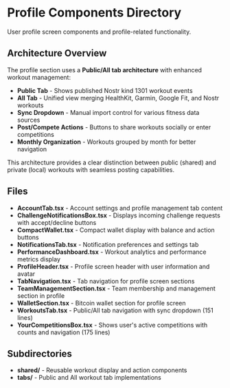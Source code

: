 # Profile Components Directory

User profile screen components and profile-related functionality.

## Architecture Overview

The profile section uses a **Public/All tab architecture** with enhanced workout management:

- **Public Tab** - Shows published Nostr kind 1301 workout events
- **All Tab** - Unified view merging HealthKit, Garmin, Google Fit, and Nostr workouts
- **Sync Dropdown** - Manual import control for various fitness data sources
- **Post/Compete Actions** - Buttons to share workouts socially or enter competitions
- **Monthly Organization** - Workouts grouped by month for better navigation

This architecture provides a clear distinction between public (shared) and private (local) workouts with seamless posting capabilities.

## Files

- **AccountTab.tsx** - Account settings and profile management tab content
- **ChallengeNotificationsBox.tsx** - Displays incoming challenge requests with accept/decline buttons
- **CompactWallet.tsx** - Compact wallet display with balance and action buttons
- **NotificationsTab.tsx** - Notification preferences and settings tab
- **PerformanceDashboard.tsx** - Workout analytics and performance metrics display
- **ProfileHeader.tsx** - Profile screen header with user information and avatar
- **TabNavigation.tsx** - Tab navigation for profile screen sections
- **TeamManagementSection.tsx** - Team membership and management section in profile
- **WalletSection.tsx** - Bitcoin wallet section for profile screen
- **WorkoutsTab.tsx** - Public/All tab navigation with sync dropdown (151 lines)
- **YourCompetitionsBox.tsx** - Shows user's active competitions with counts and navigation (175 lines)

## Subdirectories

- **shared/** - Reusable workout display and action components
- **tabs/** - Public and All workout tab implementations